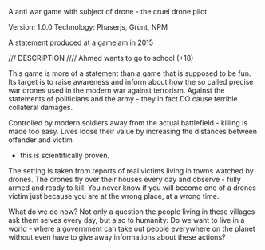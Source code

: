 A anti war game with subject of drone - the cruel drone pilot

Version: 1.0.0
Technology: Phaserjs, Grunt, NPM

A statement produced at a gamejam in 2015

/// DESCRIPTION ////
Ahmed wants to go to school (+18)

This game is more of a statement than a game that is supposed to be fun.
Its target is to raise awareness and inform about how the so called precise war drones used
in the modern war against terrorism. Against the statements of politicians and the army -
they in fact DO cause terrible collateral damages.

Controlled by modern soldiers away from the actual battlefield - killing is made too easy.
Lives loose their value by increasing the distances between offender and victim
- this is scientifically proven.

The setting is taken from reports of real victims living in towns watched by drones.
The drones fly over their houses every day and observe - fully armed and ready to kill.
You never know if you will become one of a drones victim just because you are
at the wrong place, at a wrong time.

What do we do now?
Not only a question the people living in these villages ask them selves every day, but
also to humanity: Do we want to live in a world - where a government can take out people
everywhere on the planet without even have to give away informations about these actions?
